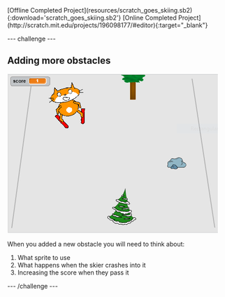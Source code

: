<div class="p-hero-buttons">
  [Offline Completed Project](resources/scratch_goes_skiing.sb2){:download='scratch_goes_skiing.sb2'}
  [Online Completed Project](http://scratch.mit.edu/projects/196098177/#editor){:target="_blank"}
</div>

--- challenge ---

## Adding more obstacles

![more obstacles](images/skiing-final.png)

When you added a new obstacle you will need to think about:

1. What sprite to use
1. What happens when the skier crashes into it
1. Increasing the score when they pass it

--- /challenge ---

